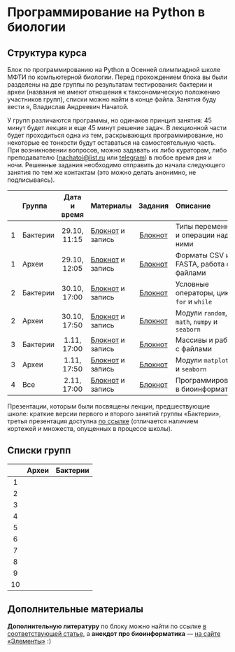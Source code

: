 # Программирование на Python в биологии

## Структура курса

Блок по программированию на Python в Осенней олимпиадной школе МФТИ по компьютерной биологии. Перед прохождением блока вы были разделены на две группы по результатам тестирования: бактерии и археи (названия не имеют отношения к таксономическую положению участников групп), списки можно найти в конце файла. Занятия буду вести я, Владислав Андреевич Начатой. 

У групп различаются программы, но одинаков принцип занятия: 45 минут будет лекция и еще 45 минут решение задач. В лекционной части будет проходиться одна из тем, раскрывающих программирование, но некоторые ее тонкости будут оставаться на самостоятельную часть. При возникновении вопросов, можно задавать их либо кураторам, либо преподавателю (nachatoi@list.ru или [telegram](https://t.me/subpolare)) в любое время дня и ночи. Решенные задания необходимо отправить до начала следующего занятия по тем же контактам (это можно делать анонимно, не подписываясь).  

|  | Группа | Дата и время | Материалы | Задания | Описание | 
| :------: | :------ | :------: | :------ | :------: | :------ | 
| 1 | Бактерии | 29.10, 11:15 | [Блокнот](https://colab.research.google.com/drive/1FNm7qUJJ4NmorT_FN5Qr0uYSxLIf1hjQ?usp=sharing) и запись | [Блокнот](https://colab.research.google.com/drive/1IZrKNB_qbbPn-tbQcqs1u92llNN-dncw?usp=sharing) | Типы переменных и операции над ними | 
| 1 | Археи | 29.10, 12:05 | [Блокнот]() и запись | [Блокнот]() | Форматы CSV и FASTA, работа с файлами | 
| 2 | Бактерии | 30.10, 17:00 | [Блокнот](https://colab.research.google.com/drive/1toxkOC-67pY38gG2k1X-hmurRS37jslq?usp=sharing) и запись | [Блокнот](https://colab.research.google.com/drive/1YgFAvtDf819gt-_z133LLXC9y8zbTQ35?usp=sharing) | Условные операторы, циклы `for` и `while` |
| 2 | Археи | 30.10, 17:50 | [Блокнот]() и запись | [Блокнот]() | Модули `random`, `math`, `numpy` и `seaborn` | 
| 3 | Бактерии | 1.11, 17:00 | [Блокнот]() и запись | [Блокнот](https://colab.research.google.com/drive/1-WqB5sP0zeWT2kzmHQN8cHZE4gH8x99v?usp=sharing) | Массивы и работа с файлами | 
| 3 | Археи | 1.11, 17:50 | [Блокнот]() и запись | [Блокнот]() | Модули `matplotlib` и `seaborn` | 
| 4 | Все | 2.11, 17:00 | [Блокнот]() и запись | [Блокнот]() | Программирования в биоинформатике | 

Презентации, которым были посвящены лекции, предшествующие школе: краткие версии первого и второго занятий группы «Бактерии», третья презентация доступна [по ссылке](https://colab.research.google.com/drive/1xdyhJfevkgNREhJddvdVWbU-mgkIJWF8?usp=sharing) (отличается наличием кортежей и множеств, опущенных в процессе школы). 

## Списки групп

|  | Археи | Бактерии |
| :------: | :------ | :------ | 
| 1 |  |  |
| 2 |  |  |
| 3 |  |  |
| 4 |  |  |
| 5 |  |  |
| 6 |  |  |
| 7 |  |  |
| 8 |  |  |
| 9 |  |  |
| 10 |  |  |

## Дополнительные материалы

**Дополнительную литературу** по блоку можно найти по ссылке [в соответствующей статье](https://vk.com/@nachatoi-literatura-po-python), а **анекдот про биоинформатика** — [на сайте «Элементы»](https://elementy.ru/nauchno-populyarnaya_biblioteka/432183/Bioinformatiki_proiskhozhdenie_i_zhiznennyy_tsikl) :)
